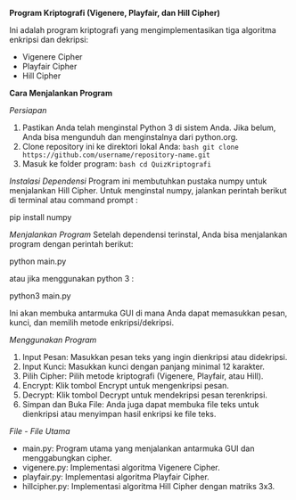 __Program Kriptografi (Vigenere, Playfair, dan Hill Cipher)__

Ini adalah program kriptografi yang mengimplementasikan tiga algoritma enkripsi dan dekripsi:
- Vigenere Cipher
- Playfair Cipher
- Hill Cipher

__Cara Menjalankan Program__

*Persiapan*
1. Pastikan Anda telah menginstal Python 3 di sistem Anda. Jika belum, Anda bisa mengunduh dan menginstalnya dari python.org.
2. Clone repository ini ke direktori lokal Anda:
   ```bash git clone https://github.com/username/repository-name.git ```
3. Masuk ke folder program:
   ```bash cd QuizKriptografi ```

*Instalasi Dependensi*
Program ini membutuhkan pustaka numpy untuk menjalankan Hill Cipher. Untuk menginstal numpy, jalankan perintah berikut di terminal atau command prompt : 

pip install numpy

*Menjalankan Program*
Setelah dependensi terinstal, Anda bisa menjalankan program dengan perintah berikut:

python main.py

atau jika menggunakan python 3 :

python3 main.py

Ini akan membuka antarmuka GUI di mana Anda dapat memasukkan pesan, kunci, dan memilih metode enkripsi/dekripsi.

*Menggunakan Program*
1. Input Pesan: Masukkan pesan teks yang ingin dienkripsi atau didekripsi.
2. Input Kunci: Masukkan kunci dengan panjang minimal 12 karakter.
3. Pilih Cipher: Pilih metode kriptografi (Vigenere, Playfair, atau Hill).
4. Encrypt: Klik tombol Encrypt untuk mengenkripsi pesan.
5. Decrypt: Klik tombol Decrypt untuk mendekripsi pesan terenkripsi.
6. Simpan dan Buka File: Anda juga dapat membuka file teks untuk dienkripsi atau menyimpan hasil enkripsi ke file teks.

*File - File Utama*
- main.py: Program utama yang menjalankan antarmuka GUI dan menggabungkan cipher.
- vigenere.py: Implementasi algoritma Vigenere Cipher.
- playfair.py: Implementasi algoritma Playfair Cipher.
- hillcipher.py: Implementasi algoritma Hill Cipher dengan matriks 3x3.
